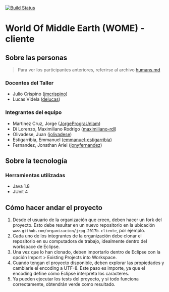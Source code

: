 ﻿[![Build Status](https://travis-ci.org/Los-Guardianes-del-Codigo/jrpg-2017b-cliente.svg?branch=master)](https://travis-ci.org/Los-Guardianes-del-Codigo/jrpg-2017b-cliente)
# World Of Middle Earth (WOME) - cliente

## Sobre las personas

> Para ver los participantes anteriores, referirse al archivo [humans.md](humans.md)

### Docentes del Taller

* Julio Crispino ([jmcrispino](https://github.com/jmcrispino))
* Lucas Videla ([delucas](https://github.com/delucas))

### Integrantes del equipo

* Martinez Cruz, Jorge ([JorgePrograUnlam](https://github.com/jorgePrograUnlam))
* Di Lorenzo, Maximiliano Rodrigo ([maximiliano-rdl](https://github.com/maximiliano-rdl))
* Olivadese, Juan ([jolivadese](https://github.com/jolivadese))
* Estigarribia, Emmanuel ([emmanuel-estigarribia](https://github.com/emmanuel-estigarribia))
* Fernandez, Jonathan Ariel ([jonyfernandez](https://github.com/jonyfernandez))

## Sobre la tecnología

### Herramientas utilizadas

* Java 1.8
* JUnit 4

## Cómo hacer andar el proyecto

1. Desde el usuario de la organización que creen, deben hacer un fork del proyecto. Esto debe resultar en un nuevo repositorio en la ubicación `www.github.com/organizacion/jrpg-2017b-cliente`, por ejemplo.
2. Cada uno de los integrantes de la organización debe clonar el repositorio en su computadora de trabajo, idealmente dentro del workspace de Eclipse.
3. Una vez que lo han clonado, deben importarlo dentro de Eclipse con la opción Import > Existing Projects into Workspace.
4. Cuando tengan el proyecto disponible, deben explorar las propiedades y cambiarle el encoding a UTF-8. Este paso es importe, ya que el encoding define cómo Eclipse interpreta los caracteres.
5. Ya pueden ejecutar los tests del proyecto, y si todo funciona correctamente, obtendrán verde como resultado.